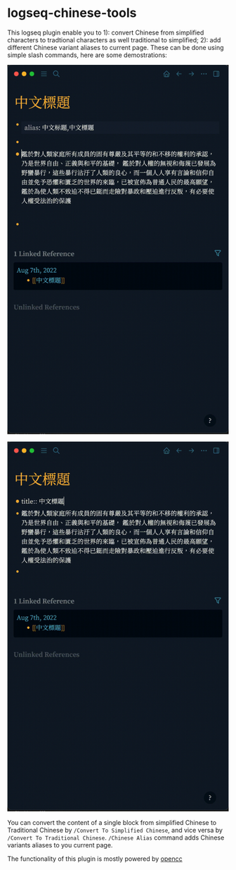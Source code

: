 # logseq-chinese-tools

This logseq plugin enable you to 1): convert Chinese from simplified characters to tradtional characters as well traditional to simplified; 2): add different Chinese variant aliases to current page.
These can be done using simple slash commands, here are some demostrations:

![Converting Characters](converts.gif)

![Adding Aliases](aliases.gif)


You can convert the content of a single block from simplified Chinese to Traditional Chinese by `/Convert To Simplified Chinese`, and vice versa by `/Convert To Traditional Chinese`. 
`/Chinese Alias` command adds Chinese variants aliases to you current page. 

The functionality of this plugin is mostly powered by [opencc](https://github.com/nk2028/opencc-js/issues)
